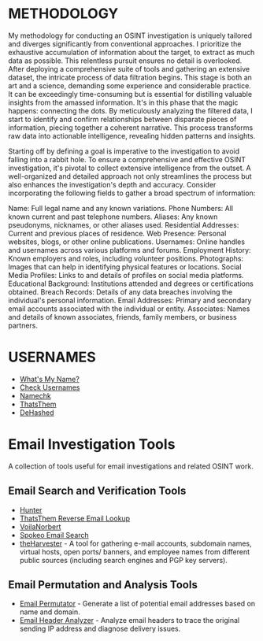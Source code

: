 # METHODOLOGY

My methodology for conducting an OSINT investigation is uniquely tailored and diverges significantly from conventional 
approaches. I prioritize the exhaustive accumulation of information about the target, to extract as much data as possible. 
This relentless pursuit ensures no detail is overlooked. After deploying a comprehensive suite of tools and gathering an extensive 
dataset, the intricate process of data filtration begins. This stage is both an art and a science, demanding some experience and considerable 
practice. It can be exceedingly time-consuming but is essential for distilling valuable insights from the amassed information. It's in this phase 
that the magic happens: connecting the dots. By meticulously analyzing the filtered data, I start to identify and confirm relationships between disparate 
pieces of information, piecing together a coherent narrative. This process transforms raw data into actionable intelligence, revealing hidden patterns and insights.

Starting off by defining a goal is imperative to the investigation to avoid falling into a rabbit hole. 
To ensure a comprehensive and effective OSINT investigation, it's pivotal to collect extensive intelligence 
from the outset. A well-organized and detailed approach not only streamlines the process but also enhances the 
investigation's depth and accuracy. Consider incorporating the following fields to gather a broad spectrum of information:

Name: Full legal name and any known variations.
Phone Numbers: All known current and past telephone numbers.
Aliases: Any known pseudonyms, nicknames, or other aliases used.
Residential Addresses: Current and previous places of residence.
Web Presence: Personal websites, blogs, or other online publications.
Usernames: Online handles and usernames across various platforms and forums.
Employment History: Known employers and roles, including volunteer positions.
Photographs: Images that can help in identifying physical features or locations.
Social Media Profiles: Links to and details of profiles on social media platforms.
Educational Background: Institutions attended and degrees or certifications obtained.
Breach Records: Details of any data breaches involving the individual's personal information.
Email Addresses: Primary and secondary email accounts associated with the individual or entity.
Associates: Names and details of known associates, friends, family members, or business partners.


# USERNAMES

- [What's My Name?](https://whatsmyname.app/)
- [Check Usernames](https://checkusernames.com/)
- [Namechk](https://namechk.com/)
- [ThatsThem](https://thatsthem.com/)
- [DeHashed](https://dehashed.com/)

# Email Investigation Tools

A collection of tools useful for email investigations and related OSINT work.

## Email Search and Verification Tools

- [Hunter](https://hunter.io/)
- [ThatsThem Reverse Email Lookup](https://thatsthem.com/reverse-email-lookup)
- [VoilaNorbert](https://www.voilanorbert.com/)
- [Spokeo Email Search](https://www.spokeo.com/email-search)
- [theHarvester](https://github.com/laramies/theHarvester) - A tool for gathering e-mail accounts, subdomain names, virtual hosts, open ports/ banners, and employee names from different public sources (including search engines and PGP key servers).

## Email Permutation and Analysis Tools

- [Email Permutator](http://metricsparrow.com/toolkit/email-permutator/) - Generate a list of potential email addresses based on name and domain.
- [Email Header Analyzer](https://mxtoolbox.com/EmailHeaders.aspx) - Analyze email headers to trace the original sending IP address and diagnose delivery issues.







                                                     
                                                     
                                                     
                                                     
                                                     
                                                     






    

